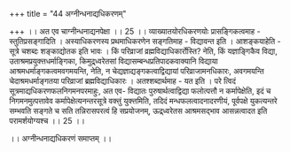 +++
title = "44 अग्नीन्धनाद्यधिकरणम्"

+++
।। अत एव चाग्नीन्धनाद्यनपेक्षा ।। 25 ।। व्याख्यातयोरधिकरणयोः प्रासङ्गिकत्वमाह - स्तुतिप्रसङ्गादिति । अस्याधिकरणस्य प्रथमाधिकरणेन सङ्गतिमाह - विद्यावन्त इति । आशङ्कयाहेति - सूत्रे चशब्दः शङ्काद्योतक इति भावः । किं परिव्राजां व्रह्मविद्याधिकार्रोस्ति? नेति, किं यज्ञाङ्गिकैव विद्या, उताश्रमप्रयुक्त्तधर्माङ्गिका, किमुद्र्ध्वरेतसां विद्यासम्बन्धप्रतिपादकवाक्यानि विद्याया आश्रमधर्माङ्गकत्वमवगमयन्ति, नेति, न चेद्यज्ञाद्यङ्गकत्वाद्विद्यायां परिव्राजामनधिकारः, अवगमयन्ति चेदाश्रमधर्माङ्गतया परिव्राजां ब्रह्मविद्याधिकारः । अतश्शब्दार्थमाह - यत इति । परे त्विदं सूत्रमाद्यधिकरणफलनिगमनपरमाहुः, अत एव- विद्यातः पुरुषार्थत्वाद्विद्या फलोत्पत्तौ न कर्मापेक्षेति, इदं च निगमनमुत्पत्तावेव कर्मापेक्षेत्यनन्तरसूत्रे वक्त्तुं युक्त्तमिति, तदिदं मन्धफलत्वादनादरणीयं, पूर्वपक्षे युकत्यन्तरे सम्भवति सङ्गते च सति तन्निरासपरत्वं हि सप्रयोजनम्, ऊद्र्ध्वरेतस आश्रमसद्भाव आसन्नत्वादत इति परामर्शयोग्यश्च ।। 25 ।।

।। अग्नीन्धनाद्यधिकरणं समाप्तम् ।।

